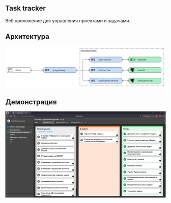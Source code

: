 ## Task tracker

Веб приложение для управления проектами и задачами.

## Архитектура

![architecture](./images/architecture.png)

## Демонстрация

![project_board](./images/project_board.png)
